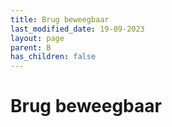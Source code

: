 ```yaml
---
title: Brug beweegbaar
last_modified_date: 19-09-2023
layout: page
parent: B
has_children: false
---
```


Brug beweegbaar
===============

